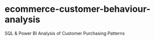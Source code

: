 # ecommerce-customer-behaviour-analysis
SQL &amp; Power BI Analysis of Customer Purchasing Patterns
